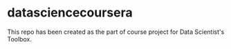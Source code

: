 # datasciencecoursera
This repo has been created as the part of course project for Data Scientist's Toolbox.
